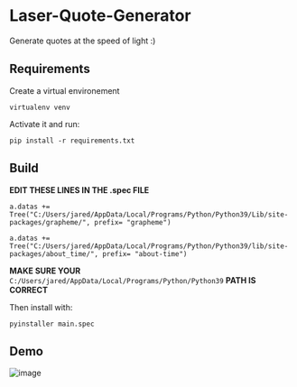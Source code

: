 # Laser-Quote-Generator

Generate quotes at the speed of light :)

## Requirements

Create a virtual environement

```
virtualenv venv
```

Activate it and run:

```
pip install -r requirements.txt
```

## Build

**EDIT THESE LINES IN THE .spec FILE**

`a.datas += Tree("C:/Users/jared/AppData/Local/Programs/Python/Python39/Lib/site-packages/grapheme/", prefix= "grapheme")`

`a.datas += Tree("C:/Users/jared/AppData/Local/Programs/Python/Python39/lib/site-packages/about_time/", prefix= "about-time")`

**MAKE SURE YOUR** `C:/Users/jared/AppData/Local/Programs/Python/Python39` **PATH IS CORRECT**


Then install with:

```
pyinstaller main.spec
```

## Demo

![image](https://user-images.githubusercontent.com/25397800/170836904-c6d7e6b2-5ea5-477b-9adb-1993fababac7.png)
